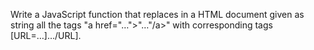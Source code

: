 Write a JavaScript function that replaces in a
HTML document given as string all the tags "a
href="…">"…"/a>" with corresponding tags
[URL=…]…/URL].
